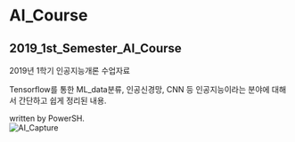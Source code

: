 # AI_Course
2019_1st_Semester_AI_Course<br>
---------------
2019년 1학기 인공지능개론 수업자료

Tensorflow를 통한 ML_data분류, 인공신경망, CNN 등 인공지능이라는 분야에 대해서 간단하고 쉽게 정리된 내용.

written by PowerSH.
<br>
![AI_Capture](https://user-images.githubusercontent.com/39876295/59106866-5f520a80-8972-11e9-89db-27ff6dda29ff.JPG)
